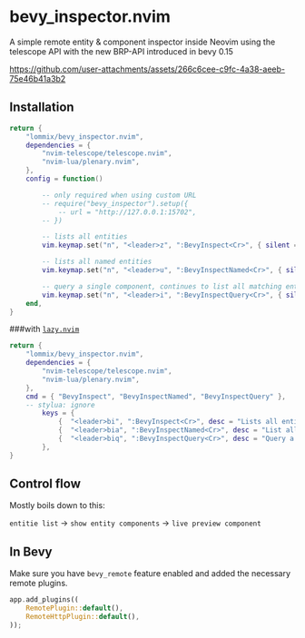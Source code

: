 # bevy_inspector.nvim

A simple remote entity & component inspector inside Neovim
using the telescope API with the new BRP-API introduced in bevy 0.15

https://github.com/user-attachments/assets/266c6cee-c9fc-4a38-aeeb-75e46b41a3b2

## Installation

```lua
return {
	"lommix/bevy_inspector.nvim",
	dependencies = {
		"nvim-telescope/telescope.nvim",
        "nvim-lua/plenary.nvim",
	},
	config = function()

        -- only required when using custom URL
		-- require("bevy_inspector").setup({
	        -- url = "http://127.0.0.1:15702",
        -- })

        -- lists all entities
		vim.keymap.set("n", "<leader>z", ":BevyInspect<Cr>", { silent = true })

        -- lists all named entities
		vim.keymap.set("n", "<leader>u", ":BevyInspectNamed<Cr>", { silent = true })

        -- query a single component, continues to list all matching entities
		vim.keymap.set("n", "<leader>i", ":BevyInspectQuery<Cr>", { silent = true })
	end,
}
```

###with [`lazy.nvim`](https://github.com/folke/lazy.nvim)

```lua
return {
	"lommix/bevy_inspector.nvim",
	dependencies = {
		"nvim-telescope/telescope.nvim",
		"nvim-lua/plenary.nvim",
	},
	cmd = { "BevyInspect", "BevyInspectNamed", "BevyInspectQuery" },
    -- stylua: ignore
		keys = {
			{  "<leader>bi", ":BevyInspect<Cr>", desc = "Lists all entities" },
			{  "<leader>bia", ":BevyInspectNamed<Cr>", desc = "List all named entities" },
			{  "<leader>biq", ":BevyInspectQuery<Cr>", desc = "Query a single component, continues to list all matching entities", },
		},
}

```

## Control flow

Mostly boils down to this:

`entitie list` -> `show entity components` -> `live preview component`

## In Bevy

Make sure you have `bevy_remote` feature enabled and added the necessary remote plugins.

```rust
app.add_plugins((
    RemotePlugin::default(),
    RemoteHttpPlugin::default(),
));
```

